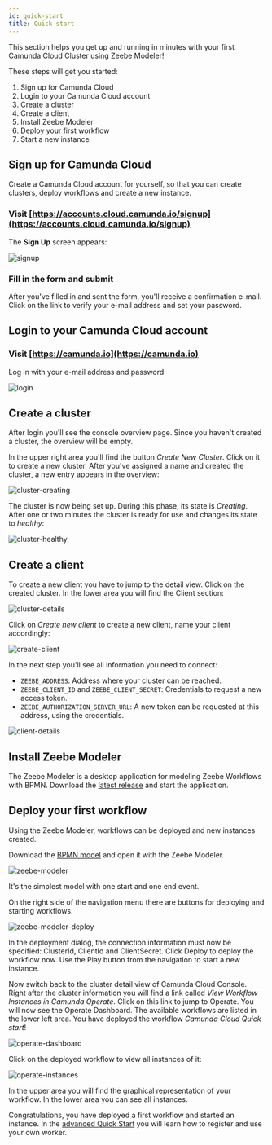 ```yaml
---
id: quick-start
title: Quick start
---
```


This section helps you get up and running in minutes with your first Camunda Cloud Cluster using Zeebe Modeler!

These steps will get you started:

1. Sign up for Camunda Cloud
2. Login to your Camunda Cloud account
3. Create a cluster
4. Create a client
5. Install Zeebe Modeler
6. Deploy your first workflow
7. Start a new instance

## Sign up for Camunda Cloud

Create a Camunda Cloud account for yourself, so that you can create clusters, deploy workflows and create a new instance.

### Visit [https://accounts.cloud.camunda.io/signup](https://accounts.cloud.camunda.io/signup)

The **Sign Up** screen appears:

![signup](assets/signup.png)

### Fill in the form and submit

After you've filled in and sent the form, you'll receive a confirmation e-mail. Click on the link to verify your e-mail address and set your password.

## Login to your Camunda Cloud account

### Visit [https://camunda.io](https://camunda.io)

Log in with your e-mail address and password:

![login](./assets/login.png)

## Create a cluster

After login you'll see the console overview page. Since you haven't created a cluster, the overview will be empty.

In the upper right area you'll find the button _Create New Cluster_. Click on it to create a new cluster. After you've assigned a name and created the cluster, a new entry appears in the overview:

![cluster-creating](assets/cluster-overview-new-cluster-creating.png)

The cluster is now being set up. During this phase, its state is _Creating_. After one or two minutes the cluster is ready for use and changes its state to _healthy_:

![cluster-healthy](assets/cluster-overview-new-cluster-healthy.png)

## Create a client

To create a new client you have to jump to the detail view. Click on the created cluster. In the lower area you will find the Client section:

![cluster-details](./assets/cluster-details.png)

Click on _Create new client_ to create a new client, name your client accordingly:

![create-client](./assets/cluster-details-create-client.png)

In the next step you'll see all information you need to connect:

- `ZEEBE_ADDRESS`: Address where your cluster can be reached.
- `ZEEBE_CLIENT_ID` and `ZEEBE_CLIENT_SECRET`: Credentials to request a new access token.
- `ZEEBE_AUTHORIZATION_SERVER_URL`: A new token can be requested at this address, using the credentials.

![client-details](assets/cluster-details-client-details.png)

## Install Zeebe Modeler

The Zeebe Modeler is a desktop application for modeling Zeebe Workflows with BPMN. Download the [latest release](https://github.com/zeebe-io/zeebe-modeler/releases) and start the application.

## Deploy your first workflow

Using the Zeebe Modeler, workflows can be deployed and new instances created.

Download the [BPMN model](assets/gettingstarted_quickstart.bpmn) and open it with the Zeebe Modeler.

[![zeebe-modeler](assets/zeebe-modeler.png)](./assets/gettingstarted_quickstart.bpmn)

It's the simplest model with one start and one end event.

On the right side of the navigation menu there are buttons for deploying and starting workflows.

![zeebe-modeler-deploy](assets/zeebe-modeler-deploy.png)

In the deployment dialog, the connection information must now be specified: ClusterId, ClientId and ClientSecret. Click Deploy to deploy the workflow now. Use the Play button from the navigation to start a new instance.

Now switch back to the cluster detail view of Camunda Cloud Console. Right after the cluster information you will find a link called _View Workflow Instances in Camunda Operate_. Click on this link to jump to Operate. You will now see the Operate Dashboard. The available workflows are listed in the lower left area. You have deployed the workflow _Camunda Cloud Quick start_!

![operate-dashboard](./assets/operate-dashboard.png)

Click on the deployed workflow to view all instances of it:

![operate-instances](assets/operate-instances.png)

In the upper area you will find the graphical representation of your workflow. In the lower area you can see all instances.

Congratulations, you have deployed a first workflow and started an instance. In the [advanced Quick Start](./gettingstarted_quick-start-advanced.md) you will learn how to register and use your own worker.
